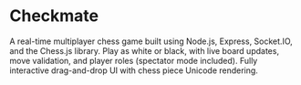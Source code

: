 # Checkmate
A real-time multiplayer chess game built using Node.js, Express, Socket.IO, and the Chess.js library. Play as white or black, with live board updates, move validation, and player roles (spectator mode included). Fully interactive drag-and-drop UI with chess piece Unicode rendering.
